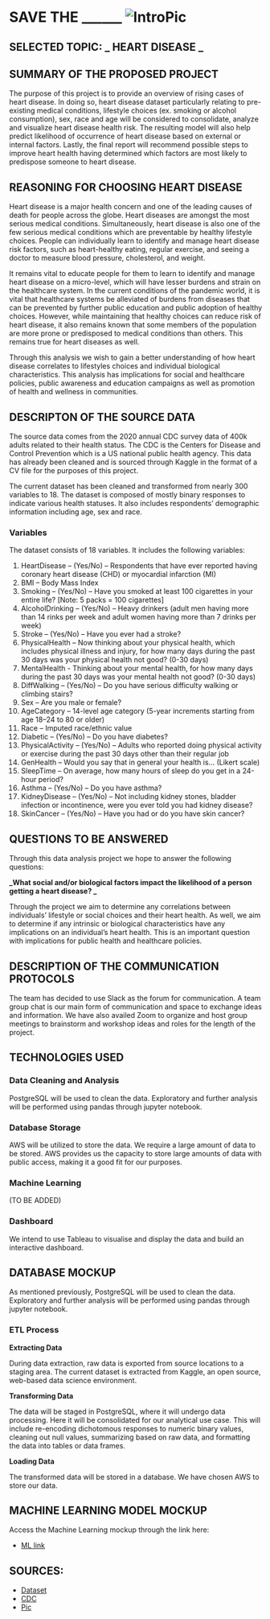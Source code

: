 # **SAVE THE ______** ![IntroPic]( https://github.com/ahmadelbaba/savetheplanet/blob/798f6d8877437b69c68fbe998806e1250be0823f/images/hearthealth.png)

## **SELECTED TOPIC**: **_ HEART DISEASE _**

## **SUMMARY OF THE PROPOSED PROJECT**

The purpose of this project is to provide an overview of rising cases of heart disease. In doing so, heart disease dataset particularly relating to pre-existing medical conditions, lifestyle choices (ex. smoking or alcohol consumption), sex, race and age will be considered to consolidate, analyze and visualize heart disease health risk. The resulting model will also help predict likelihood of occurrence of heart disease based on external or internal factors. Lastly, the final report will recommend possible steps to improve heart health having determined which factors are most likely to predispose someone to heart disease. 

## **REASONING FOR CHOOSING HEART DISEASE**

Heart disease is a major health concern and one of the leading causes of death for people across the globe. Heart diseases are amongst the most serious medical conditions. Simultaneously, heart disease is also one of the few serious medical conditions which are preventable by healthy lifestyle choices. People can individually learn to identify and manage heart disease risk factors, such as heart-healthy eating, regular exercise, and seeing a doctor to measure blood pressure, cholesterol, and weight. 

It remains vital to educate people for them to learn to identify and manage heart disease on a micro-level, which will have lesser burdens and strain on the healthcare system. In the current conditions of the pandemic world, it is vital that healthcare systems be alleviated of burdens from diseases that can be prevented by further public education and public adoption of healthy choices. However, while maintaining that healthy choices can reduce risk of heart disease, it also remains known that some members of the population are more prone or predisposed to medical conditions than others. This remains true for heart diseases as well. 

Through this analysis we wish to gain a better understanding of how heart disease correlates to lifestyles choices and individual biological characteristics. This analysis has implications for social and healthcare policies, public awareness and education campaigns as well as promotion of health and wellness in communities. 

## **DESCRIPTON OF THE SOURCE DATA** 

The source data comes from the 2020 annual CDC survey data of 400k adults related to their health status. The CDC is the Centers for Disease and Control Prevention which is a US national public health agency. This data has already been cleaned and is sourced through Kaggle in the format of a CV file for the purposes of this project. 

The current dataset has been cleaned and transformed from nearly 300 variables to 18. The dataset is composed of mostly binary responses to indicate various health statuses. It also includes respondents’ demographic information including age, sex and race. 
### Variables

The dataset consists of 18 variables. It includes the following variables: 
1.	HeartDisease – (Yes/No) – Respondents that have ever reported having coronary heart disease (CHD) or myocardial infarction (MI)
2.	BMI – Body Mass Index
3.	Smoking – (Yes/No) – Have you smoked at least 100 cigarettes in your entire life? [Note: 5 packs = 100 cigarettes]
4.	AlcoholDrinking – (Yes/No) – Heavy drinkers (adult men having more than 14 rinks per week and adult women having more than 7 drinks per week) 
5.	Stroke – (Yes/No) – Have you ever had a stroke?
6.	PhysicalHealth – Now thinking about your physical health, which includes physical illness and injury, for how many days during the past 30 days was your physical health not good? (0-30 days)
7.	MentalHealth	- Thinking about your mental health, for how many days during the past 30 days was your mental health not good? (0-30 days)
8.	DiffWalking – (Yes/No) –  Do you have serious difficulty walking or climbing stairs?
9.	Sex – Are you male or female?
10.	AgeCategory – 14-level age category (5-year increments starting from age 18–24 to 80 or older) 
11.	Race – Imputed race/ethnic value 
12.	Diabetic – (Yes/No) – Do you have diabetes?
13.	PhysicalActivity – (Yes/No) – Adults who reported doing physical activity or exercise during the past 30 days other than their regular job
14.	GenHealth – Would you say that in general your health is... (Likert scale)
15.	SleepTime – On average, how many hours of sleep do you get in a 24-hour period?
16.	Asthma – (Yes/No) – Do you have asthma?
17.	KidneyDisease – (Yes/No) – Not including kidney stones, bladder infection or incontinence, were you ever told you had kidney disease?
18.	SkinCancer – (Yes/No) – Have you had or do you have skin cancer?

## **QUESTIONS TO BE ANSWERED** 

Through this data analysis project we hope to answer the following questions: 

**_What social and/or biological factors impact the likelihood of a person getting a heart disease? _**

Through the project we aim to determine any correlations between individuals’ lifestyle or social choices and their heart health. As well, we aim to determine if any intrinsic or biological characteristics have any implications on an individual’s heart health. This is an important question with implications for public health and healthcare policies. 

## **DESCRIPTION OF THE COMMUNICATION PROTOCOLS**

The team has decided to use Slack as the forum for communication. A team group chat is our main form of communication and space to exchange ideas and information. We have also availed Zoom to organize and host group meetings to brainstorm and workshop ideas and roles for the length of the project. 

## **TECHNOLOGIES USED**

### Data Cleaning and Analysis
PostgreSQL will be used to clean the data. Exploratory and further analysis will be performed using pandas through jupyter notebook. 

### Database Storage
AWS will be utilized to store the data. We require a large amount of data to be stored. AWS provides us the capacity to store large amounts of data with public access, making it a good fit for our purposes.

### Machine Learning
(TO BE ADDED)

### Dashboard
We intend to use Tableau to visualise and display the data and build an interactive dashboard. 

## **DATABASE MOCKUP**

As mentioned previously, PostgreSQL will be used to clean the data. Exploratory and further analysis will be performed using pandas through jupyter notebook. 

### ETL Process 

**Extracting Data** 

During data extraction, raw data is exported from source locations to a staging area. The current dataset is extracted from Kaggle, an open source, web-based data science environment.

**Transforming Data** 

The data will be staged in PostgreSQL, where it will undergo data processing. Here it will be consolidated for our analytical use case. This will include re-encoding dichotomous responses to numeric binary values, cleaning out null values, summarizing based on raw data, and formatting the data into tables or data frames. 

**Loading Data**

The transformed data will be stored in a database. We have chosen AWS to store our data. 


## **MACHINE LEARNING MODEL MOCKUP** 

Access the Machine Learning mockup through the link here: 

-	[ML link]()


## SOURCES:
-	[Dataset](https://www.kaggle.com/datasets/kamilpytlak/personal-key-indicators-of-heart-disease)
-	[CDC](https://www.cdc.gov/brfss/questionnaires/index.htm)
-	[Pic](https://www.worldkidneyday.org/facts/topics/cardiovascular-disease/)

